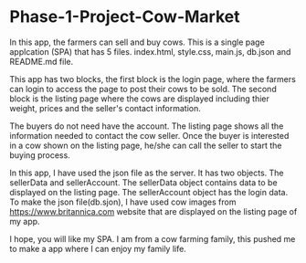# Phase-1-Project-Cow-Market

In this app, the farmers can sell and buy cows.
This is a single page applcation (SPA) that has 5 files. index.html, style.css, main.js, db.json and README.md file.

This app has two blocks, the first block is the login page, where the farmers can login to access the page to post their cows to be sold. The second block is the listing page where the cows are displayed including thier weight, prices and the seller's contact information.

The buyers do not need have the account. The listing page shows all the information needed to contact the cow seller. Once the buyer is interested in a cow shown on the listing page, he/she can call the seller to start the buying process.

In this app, I have used the json file as the server. It has two objects. The sellerData and sellerAccount. The sellerData object contains data to be displayed on the listing page. The sellerAccount object has the login data.
To make the json file(db.sjon), I have used cow images from https://www.britannica.com website that are displayed  on the listing page of my app.

I hope, you will like my SPA. I am from a cow farming family, this pushed me to make a app where I can enjoy my family life.